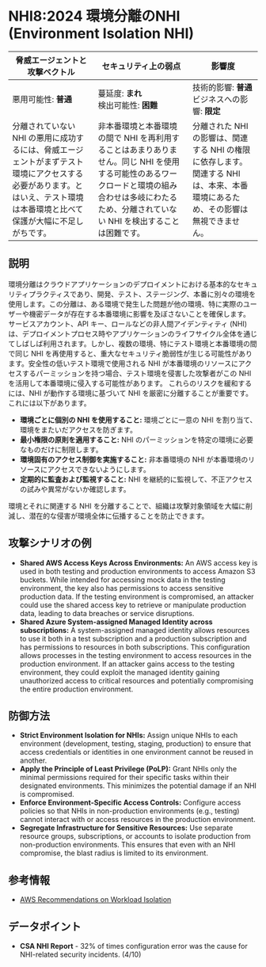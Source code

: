 # NHI8:2024 環境分離のNHI (Environment Isolation NHI)

| 脅威エージェントと攻撃ベクトル | セキュリティ上の弱点                     | 影響度                                             |
|--------------------------------|------------------------------------------|----------------------------------------------------|
| 悪用可能性: **普通**           | 蔓延度: **まれ**<br>検出可能性: **困難** | 技術的影響: **普通**<br>ビジネスへの影響: **限定** |
| 分離されていない NHI の悪用に成功するには、脅威エージェントがまずテスト環境にアクセスする必要があります。とはいえ、テスト環境は本番環境と比べて保護が大幅に不足しがちです。 | 非本番環境と本番環境の間で NHI を再利用することはあまりありません。同じ NHI を使用する可能性のあるワークロードと環境の組み合わせは多岐にわたるため、分離されていない NHI を検出することは困難です。 | 分離された NHI の影響は、関連する NHI の権限に依存します。関連する NHI は、本来、本番環境にあるため、その影響は無視できません。 |


## 説明

環境分離はクラウドアプリケーションのデプロイメントにおける基本的なセキュリティプラクティスであり、開発、テスト、ステージング、本番に別々の環境を使用します。この分離は、ある環境で発生した問題が他の環境、特に実際のユーザーや機密データが存在する本番環境に影響を及ぼさないことを確保します。
サービスアカウント、API キー、ロールなどの非人間アイデンティティ (NHI) は、デプロイメントプロセス時やアプリケーションのライフサイクル全体を通じてしばしば利用されます。しかし、複数の環境、特にテスト環境と本番環境の間で同じ NHI を再使用すると、重大なセキュリティ脆弱性が生じる可能性があります。安全性の低いテスト環境で使用される NHI が本番環境のリソースにアクセスするパーミッションを持つ場合、テスト環境を侵害した攻撃者がこの NHI を活用して本番環境に侵入する可能性があります。
これらのリスクを緩和するには、NHI が動作する環境に基づいて NHI を厳密に分離することが重要です。これには以下があります。


* **環境ごとに個別の NHI を使用すること:** 環境ごとに一意の NHI を割り当て、環境をまたいだアクセスを防ぎます。
* **最小権限の原則を適用すること:** NHI のパーミッションを特定の環境に必要なものだけに制限します。
* **環境固有のアクセス制御を実施すること:** 非本番環境の NHI が本番環境のリソースにアクセスできないようにします。
* **定期的に監査および監視すること:** NHI を継続的に監視して、不正アクセスの試みや異常がないか確認します。

環境とそれに関連する NHI を分離することで、組織は攻撃対象領域を大幅に削減し、潜在的な侵害が環境全体に伝播することを防止できます。

## 攻撃シナリオの例

* **Shared AWS Access Keys Across Environments:** An AWS access key is used in both testing and production environments to access Amazon S3 buckets. While intended for accessing mock data in the testing environment, the key also has permissions to access sensitive production data. If the testing environment is compromised, an attacker could use the shared access key to retrieve or manipulate production data, leading to data breaches or service disruptions.
* **Shared Azure System-assigned Managed Identity across subscriptions:** A system-assigned managed identity allows resources to use it both in a test subscription and a production subscription and has permissions to resources in both subscriptions. This configuration allows processes in the testing environment to access resources in the production environment. If an attacker gains access to the testing environment, they could exploit the managed identity gaining unauthorized access to critical resources and potentially compromising the entire production environment.


## 防御方法
* **Strict Environment Isolation for NHIs:** Assign unique NHIs to each environment (development, testing, staging, production) to ensure that access credentials or identities in one environment cannot be reused in another.
* **Apply the Principle of Least Privilege (PoLP):** Grant NHIs only the minimal permissions required for their specific tasks within their designated environments. This minimizes the potential damage if an NHI is compromised.
* **Enforce Environment-Specific Access Controls:** Configure access policies so that NHIs in non-production environments (e.g., testing) cannot interact with or access resources in the production environment.
* **Segregate Infrastructure for Sensitive Resources:** Use separate resource groups, subscriptions, or accounts to isolate production from non-production environments. This ensures that even with an NHI compromise, the blast radius is limited to its environment.


## 参考情報
* [AWS Recommendations on Workload Isolation](https://aws.amazon.com/solutions/guidance/workload-isolation-on-aws/)

## データポイント
* **CSA NHI Report** - 32% of times configuration error was the cause for NHI-related security incidents. (4/10)

